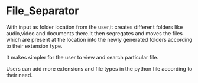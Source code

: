 # File_Separator
With input as folder location from the user,it creates different folders like audio,video and documents there.It then segregates and moves the files which are present at the location into the newly generated folders according to their extension type.

It makes simpler for the user to view and search particular file.

Users can add more extensions and file types in the python file according to their need.
